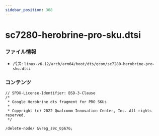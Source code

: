 ```yaml
---
sidebar_position: 308
---
```

# sc7280-herobrine-pro-sku.dtsi

### ファイル情報

- パス: `linux-v6.12/arch/arm64/boot/dts/qcom/sc7280-herobrine-pro-sku.dtsi`

### コンテンツ

```dtsi
// SPDX-License-Identifier: BSD-3-Clause
/*
 * Google Herobrine dts fragment for PRO SKUs
 *
 * Copyright (c) 2022 Qualcomm Innovation Center, Inc. All rights reserved.
 */

/delete-node/ &vreg_s9c_0p676;

```
